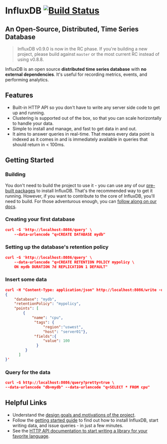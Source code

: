 # InfluxDB [![Build Status](https://travis-ci.org/influxdb/influxdb.png?branch=master)](https://travis-ci.org/influxdb/influxdb)

## An Open-Source, Distributed, Time Series Database

> InfluxDB v0.9.0 is now in the RC phase. If you're building a new project,
> please build against `master` or the most current RC instead of using v0.8.8.

InfluxDB is an open source **distributed time series database** with
**no external dependencies**. It's useful for recording metrics,
events, and performing analytics.

## Features

* Built-in HTTP API so you don't have to write any server side code to get up and running.
* Clustering is supported out of the box, so that you can scale horizontally to handle your data.
* Simple to install and manage, and fast to get data in and out.
* It aims to answer queries in real-time. That means every data point is
  indexed as it comes in and is immediately available in queries that
  should return in < 100ms.

## Getting Started



### Building

You don't need to build the project to use it - you can use any of our
[pre-built packages](http://influxdb.com/download/) to install InfluxDB. That's
the recommended way to get it running. However, if you want to contribute to the core of InfluxDB, you'll need to build.
For those adventurous enough, you can
[follow along on our docs](http://github.com/influxdb/influxdb/blob/master/CONTRIBUTING.md).

### Creating your first database

```JSON
curl -G 'http://localhost:8086/query' \
    --data-urlencode "q=CREATE DATABASE mydb"
```
### Setting up the database's retention policy

```JSON
curl -G 'http://localhost:8086/query' \
    --data-urlencode "q=CREATE RETENTION POLICY mypolicy \
    ON mydb DURATION 7d REPLICATION 1 DEFAULT"
```
### Insert some data
```JSON
curl -H "Content-Type: application/json" http://localhost:8086/write -d '
{
    "database": "mydb",
    "retentionPolicy": "mypolicy",
    "points": [
        {
            "name": "cpu",
             "tags": {
                 "region":"uswest",
                 "host": "server01"},
             "fields":{
                 "value": 100
              }
         }
      ]
}'
```
### Query for the data
```JSON
curl -G http://localhost:8086/query?pretty=true \
--data-urlencode "db=mydb" --data-urlencode "q=SELECT * FROM cpu"
```
## Helpful Links

* Understand the [design goals and motivations of the project](http://influxdb.com/docs/v0.9/introduction/overview.html).
* Follow the [getting started guide](http://influxdb.com/docs/v0.9/introduction/getting_started.html) to find out how to install InfluxDB, start writing data, and issue queries - in just a few minutes.
* See the  [HTTP API documentation to start writing a library for your favorite language](http://influxdb.com/docs/v0.9/concepts/reading_and_writing_data.html).

